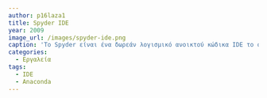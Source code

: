 ```yaml
---
author: p16laza1
title: Spyder IDE
year: 2009
image_url: /images/spyder-ide.png
caption: 'Το Spyder είναι ένα δωρεάν λογισμικό ανοικτού κώδικα IDE το οποίο κυκλοφορεί από το 2009 και έχει άδεια από το MIT. Το Spyder περιέχει ένα μεγάλο πλήθος πακέτων για προγραμματισμό σε Python. Το Spyder κυκλοφορεί σε πολλές πλατφόρμες μέσω του Anaconda.'
categories:
  - Εργαλεία
tags:
  - IDE
  - Anaconda
---
```

